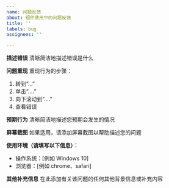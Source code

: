 ```yaml
---
name: 问题反馈
about: 组件使用中的问题反馈
title: ''
labels: bug
assignees: ''

---
```


**描述错误**
清晰简洁地描述错误是什么

**问题重现**
重现行为的步骤：

1. 转到“...”
2. 单击“....”
3. 向下滚动到“....”
4. 查看错误

**预期行为**
清晰简洁地描述您预期会发生的情况

**屏幕截图**
如果适用，请添加屏幕截图以帮助描述您的问题

**使用环境（请填写以下信息）：**

- 操作系统：[例如 Windows 10]
- 浏览器：[例如 chrome、safari]

**其他补充信息**
在此添加有关该问题的任何其他背景信息或补充内容
